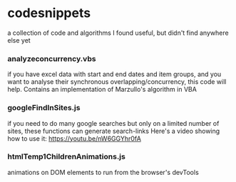 # codesnippets

a collection of code and algorithms I found useful, but didn't find anywhere else yet

### analyzeconcurrency.vbs

if you have excel data with start and end dates and item groups, and you want to analyse their synchronous overlapping/concurrency, this code will help. Contains an implementation of Marzullo's algorithm in VBA

### googleFindInSites.js

if you need to do many google searches but only on a limited number of sites, these functions can generate search-links
Here's a video showing how to use it: https://youtu.be/nW6GGYhr0fA

### htmlTemp1ChildrenAnimations.js

animations on DOM elements to run from the browser's devTools
